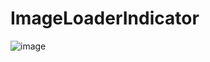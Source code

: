 # ImageLoaderIndicator
 ![image](https://github.com/Hogantry/ImageLoaderIndicator/raw/master/screenshot/1434093663168880.jpg)
